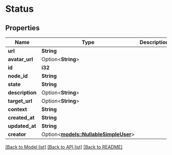 # Status

## Properties

Name | Type | Description | Notes
------------ | ------------- | ------------- | -------------
**url** | **String** |  | 
**avatar_url** | Option<**String**> |  | 
**id** | **i32** |  | 
**node_id** | **String** |  | 
**state** | **String** |  | 
**description** | Option<**String**> |  | 
**target_url** | Option<**String**> |  | 
**context** | **String** |  | 
**created_at** | **String** |  | 
**updated_at** | **String** |  | 
**creator** | Option<[**models::NullableSimpleUser**](nullable-simple-user.md)> |  | 

[[Back to Model list]](../README.md#documentation-for-models) [[Back to API list]](../README.md#documentation-for-api-endpoints) [[Back to README]](../README.md)


